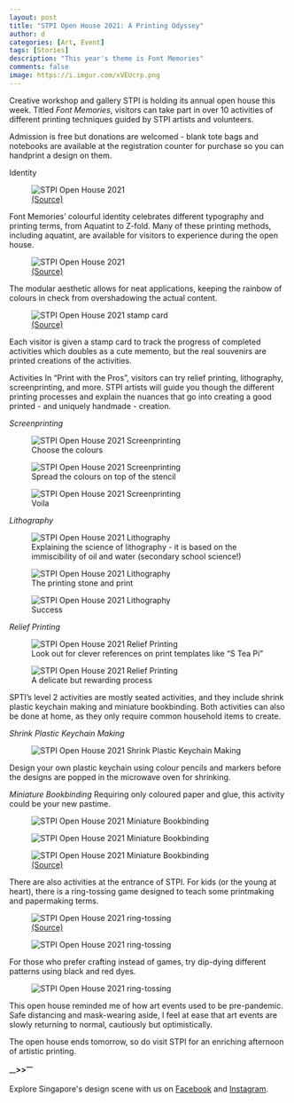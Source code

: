 ```yaml
---
layout: post
title: "STPI Open House 2021: A Printing Odyssey"
author: d
categories: [Art, Event]
tags: [Stories]
description: "This year's theme is Font Memories"
comments: false
image: https://i.imgur.com/xVEUcrp.png
---
```


Creative workshop and gallery STPI is holding its annual open house this week. Titled <i>Font Memories</i>, visitors can take part in over 10 activities of different printing techniques guided by STPI artists and volunteers.

Admission is free but donations are welcomed - blank tote bags and notebooks are available at the registration counter for purchase so you can handprint a design on them. 

<b2>Identity</b2>
<figure>
<img src="https://i.imgur.com/aJjdHGX.png" alt="STPI Open House 2021">
<figcaption><a href="https://www.facebook.com/STPICreativeWorkshopandGallery/photos/3967972176556379" target="_blank">(Source)</a></figcaption>
</figure>

Font Memories’ colourful identity celebrates different typography and printing terms, from Aquatint to Z-fold. Many of these printing methods, including aquatint, are available for visitors to experience during the open house. 

<figure>
<img src="https://i.imgur.com/7Rd7sYB.jpg" alt="STPI Open House 2021">
<figcaption><a href="https://www.facebook.com/STPICreativeWorkshopandGallery/photos" target="_blank">(Source)</a></figcaption>
</figure>

The modular aesthetic allows for neat applications, keeping the rainbow of colours in check from overshadowing the actual content.  

<figure>
<img src="https://i.imgur.com/3hUKODQ.gif" alt="STPI Open House 2021 stamp card">
<figcaption><a href="https://www.stpi.com.sg/programmes/" target="_blank">(Source)</a></figcaption>
</figure>

Each visitor is given a stamp card to track the progress of completed activities which doubles as a cute memento, but the real souvenirs are printed creations of the activities. 

<b2>Activities</b2>
In “Print with the Pros”, visitors can try relief printing, lithography, screenprinting, and more. STPI artists will guide you though the different printing processes and explain the nuances that go into creating a good printed - and uniquely handmade - creation. 

<i>Screenprinting</i>
<figure>
<img src="https://i.imgur.com/W29Ob3M.jpg" alt="STPI Open House 2021 Screenprinting">
<figcaption>Choose the colours</figcaption>
</figure>

<figure>
<img src="https://i.imgur.com/vrp2ved.gif" alt="STPI Open House 2021 Screenprinting">
<figcaption>Spread the colours on top of the stencil</figcaption>
</figure>

<figure>
<img src="https://i.imgur.com/ONAJiw4.jpg" alt="STPI Open House 2021 Screenprinting">
<figcaption>Voila</figcaption>
</figure>

<i>Lithography</i>
<figure>
<img src="https://i.imgur.com/bdDGcsh.jpg" alt="STPI Open House 2021 Lithography">
<figcaption>Explaining the science of lithography - it is based on the immiscibility of oil and water (secondary school science!)</figcaption>
</figure>

<figure>
<img src="https://i.imgur.com/BChBvGu.jpg" alt="STPI Open House 2021 Lithography">
<figcaption>The printing stone and print</figcaption>
</figure>

<figure>
<img src="https://i.imgur.com/d9Ob2zd.gif" alt="STPI Open House 2021 Lithography">
<figcaption>Success</figcaption>
</figure>

<i>Relief Printing</i>
<figure>
<img src="https://i.imgur.com/Y4vLQAg.jpg" alt="STPI Open House 2021 Relief Printing">
<figcaption>Look out for clever references on print templates like “S Tea Pi”</figcaption>
</figure>

<figure>
<img src="https://i.imgur.com/mbYpXPB.gif" alt="STPI Open House 2021 Relief Printing">
<figcaption>A delicate but rewarding process</figcaption>
</figure>

SPTI’s level 2 activities are mostly seated activities, and they include shrink plastic keychain making and miniature bookbinding. Both activities can also be done at home, as they only require common household items to create. 

<i>Shrink Plastic Keychain Making</i>
<figure>
<img src="https://i.imgur.com/qmpu0oK.jpg" alt="STPI Open House 2021 Shrink Plastic Keychain Making">
</figure>

Design your own plastic keychain using colour pencils and markers before the designs are popped in the microwave oven for shrinking. 

<i>Miniature Bookbinding</i>
Requiring only coloured paper and glue, this activity could be your new pastime. 

<figure>
<img src="https://i.imgur.com/ViY1u1K.jpg" alt=" STPI Open House 2021 Miniature Bookbinding">
</figure>

<figure>
<img src="https://i.imgur.com/GcpugGl.jpg" alt=" STPI Open House 2021 Miniature Bookbinding">
</figure>

<figure>
<img src="https://i.imgur.com/lNdOHe6.jpg" alt=" STPI Open House 2021 Miniature Bookbinding">
<figcaption><a href="https://www.stpi.com.sg/programmes/" target="_blank">(Source)</a></figcaption>
</figure>

There are also activities at the entrance of STPI. For kids (or the young at heart), there is a ring-tossing game designed to teach some printmaking and papermaking terms.

<figure>
<img src="https://i.imgur.com/Qz4kT4F.jpg" alt=" STPI Open House 2021 ring-tossing">
<figcaption><a href="https://www.stpi.com.sg/programmes/" target="_blank">(Source)</a></figcaption>
</figure>

<figure>
<img src="https://i.imgur.com/SKbOujO.jpg" alt=" STPI Open House 2021 ring-tossing">
</figure>

For those who prefer crafting instead of games, try dip-dying different patterns using black and red dyes.

<figure>
<img src="https://i.imgur.com/f6Kn4mU.jpg" alt=" STPI Open House 2021 ring-tossing">
</figure>

This open house reminded me of how art events used to be pre-pandemic. Safe distancing and mask-wearing aside, I feel at ease that art events are slowly returning to normal, cautiously but optimistically.

The open house ends tomorrow, so do visit STPI for an enriching afternoon of artistic printing.

<strong><sub>—</sub>><sub></sub>><sup>—</sup></strong>

Explore Singapore's design scene with us on <a href="https://www.facebook.com/designinsingapore/">Facebook</a> and <a href="https://www.instagram.com/designinsingapore/">Instagram</a>. 
